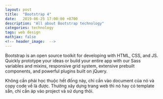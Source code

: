 ```yaml
---
layout: post
title:  "Bootstrap 4"
date:   2019-06-25 17:00:00 +0700
description: "All about Bootstrap technology"
categories: technology
tags: web design
mathjax: false
<!-- header_image:  -->
---
```


Bootstrap is an open source toolkit for developing with HTML, CSS, and JS. Quickly prototype your ideas or build your entire app with our Sass variables and mixins, responsive grid system, extensive prebuilt components, and powerful plugins built on jQuery.

Không cần phải học thuộc hết đống này, chỉ cần vào document của nó và copy code về là được. Thường xây dựng trang web thì nó hay có template sẵn, chỉ cần áp vào project và sử dụng thôi.

